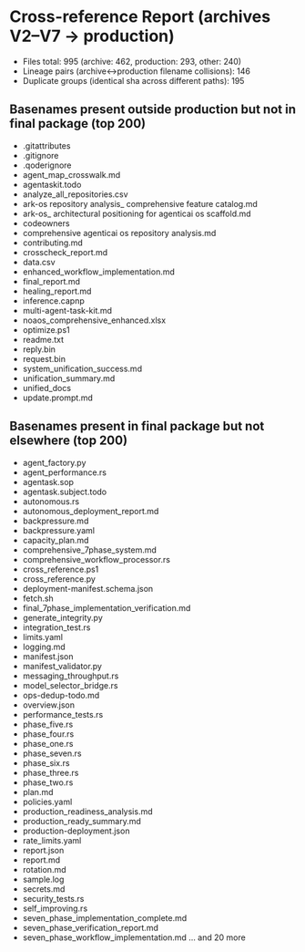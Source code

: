 ﻿# Cross-reference Report (archives V2–V7 → production)
- Files total: 995 (archive: 462, production: 293, other: 240)
- Lineage pairs (archive↔production filename collisions): 146
- Duplicate groups (identical sha across different paths): 195
## Basenames present outside production but not in final package (top 200)
- .gitattributes
- .gitignore
- .qoderignore
- agent_map_crosswalk.md
- agentaskit.todo
- analyze_all_repositories.csv
- ark-os repository analysis_ comprehensive feature catalog.md
- ark-os_ architectural positioning for agenticai os scaffold.md
- codeowners
- comprehensive agenticai os repository analysis.md
- contributing.md
- crosscheck_report.md
- data.csv
- enhanced_workflow_implementation.md
- final_report.md
- healing_report.md
- inference.capnp
- multi-agent-task-kit.md
- noaos_comprehensive_enhanced.xlsx
- optimize.ps1
- readme.txt
- reply.bin
- request.bin
- system_unification_success.md
- unification_summary.md
- unified_docs
- update.prompt.md
## Basenames present in final package but not elsewhere (top 200)
- agent_factory.py
- agent_performance.rs
- agentask.sop
- agentask.subject.todo
- autonomous.rs
- autonomous_deployment_report.md
- backpressure.md
- backpressure.yaml
- capacity_plan.md
- comprehensive_7phase_system.md
- comprehensive_workflow_processor.rs
- cross_reference.ps1
- cross_reference.py
- deployment-manifest.schema.json
- fetch.sh
- final_7phase_implementation_verification.md
- generate_integrity.py
- integration_test.rs
- limits.yaml
- logging.md
- manifest.json
- manifest_validator.py
- messaging_throughput.rs
- model_selector_bridge.rs
- ops-dedup-todo.md
- overview.json
- performance_tests.rs
- phase_five.rs
- phase_four.rs
- phase_one.rs
- phase_seven.rs
- phase_six.rs
- phase_three.rs
- phase_two.rs
- plan.md
- policies.yaml
- production_readiness_analysis.md
- production_ready_summary.md
- production-deployment.json
- rate_limits.yaml
- report.json
- report.md
- rotation.md
- sample.log
- secrets.md
- security_tests.rs
- self_improving.rs
- seven_phase_implementation_complete.md
- seven_phase_verification_report.md
- seven_phase_workflow_implementation.md
… and 20 more
